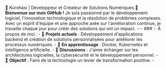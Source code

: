 🌟 Kurohasi | Développeur et Créateur de Solutions Numériques 👋 **Bienvenue sur mon GitHub !** Je suis passionné par le développement logiciel, l'innovation technologique et la résolution de problèmes complexes. Avec un esprit d'équipe et une approche axée sur l'amélioration continue, je travaille chaque jour pour créer des solutions qui ont un impact. --- ### 💡 À propos de moi : - 🔭 **Projets actuels** : Développement d'applications backend et création de solutions personnalisées pour améliorer les processus numériques. - 🌱 **En apprentissage** : Docker, Kubernetes et intelligence artificielle. - 💬 **Discussions** : J'aime échanger sur les architectures logicielles, la cybersécurité et le développement personnel. - 🎯 **Objectif** : Faire de la technologie un levier de transformation positive. -
